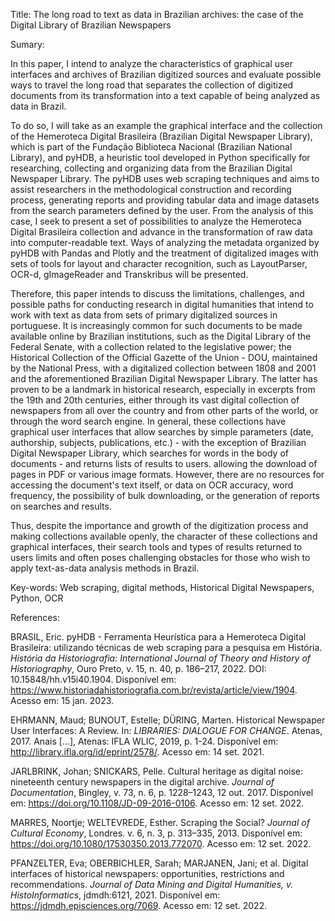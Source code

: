 Title: The long road to text as data in Brazilian archives: the case of the Digital Library of Brazilian Newspapers

Sumary:

In this paper, I intend to analyze the characteristics of graphical user interfaces and archives of Brazilian digitized sources and evaluate possible ways to travel the long road that separates the collection of digitized documents from its transformation into a text capable of being analyzed as data in Brazil.

To do so, I will take as an example the graphical interface and the collection of the Hemeroteca Digital Brasileira (Brazilian Digital Newspaper Library), which is part of the Fundação Biblioteca Nacional (Brazilian National Library), and pyHDB, a heuristic tool developed in Python specifically for researching, collecting and organizing data from the Brazilian Digital Newspaper Library. The pyHDB uses web scraping techniques and aims to assist researchers in the methodological construction and recording process, generating reports and providing tabular data and image datasets from the search parameters defined by the user. From the analysis of this case, I seek to present a set of possibilities to analyze the Hemeroteca Digital Brasileira collection and advance in the transformation of raw data into computer-readable text. Ways of analyzing the metadata organized by pyHDB with Pandas and Plotly and the treatment of digitalized images with sets of tools for layout and character recognition, such as LayoutParser, OCR-d, gImageReader and Transkribus will be presented.

Therefore, this paper intends to discuss the limitations, challenges, and possible paths for conducting research in digital humanities that intend to work with text as data from sets of primary digitalized sources in portuguese. It is increasingly common for such documents to be made available online by Brazilian institutions, such as the Digital Library of the Federal Senate, with a collection related to the legislative power; the Historical Collection of the Official Gazette of the Union - DOU, maintained by the National Press, with a digitalized collection between 1808 and 2001 and the aforementioned Brazilian Digital Newspaper Library. The latter has proven to be a landmark in historical research, especially in excerpts from the 19th and 20th centuries, either through its vast digital collection of newspapers from all over the country and from other parts of the world, or through the word search engine. In general, these collections have graphical user interfaces that allow searches by simple parameters (date, authorship, subjects, publications, etc.) - with the exception of Brazilian Digital Newspaper Library, which searches for words in the body of documents - and returns lists of results to users. allowing the download of pages in PDF or various image formats. However, there are no resources for accessing the document's text itself, or data on OCR accuracy, word frequency, the possibility of bulk downloading, or the generation of reports on searches and results.

Thus, despite the importance and growth of the digitization process and making collections available openly, the character of these collections and graphical interfaces, their search tools and types of results returned to users limits and often poses challenging obstacles for those who wish to apply text-as-data analysis methods in Brazil.

Key-words: Web scraping, digital methods, Historical Digital Newspapers, Python, OCR

References:

BRASIL, Eric. pyHDB - Ferramenta Heurística para a Hemeroteca Digital Brasileira: utilizando técnicas de web scraping para a pesquisa em História. *História da Historiografia: International Journal of Theory and History of Historiography*, Ouro Preto, v. 15, n. 40, p. 186–217, 2022. DOI: 10.15848/hh.v15i40.1904. Disponível em: https://www.historiadahistoriografia.com.br/revista/article/view/1904. Acesso em: 15 jan. 2023.

EHRMANN, Maud; BUNOUT, Estelle; DÜRING, Marten. Historical Newspaper User Interfaces: A Review. In: *LIBRARIES: DIALOGUE FOR CHANGE*. Atenas, 2017. Anais [...], Atenas: IFLA WLIC, 2019, p. 1-24. Disponível em: http://library.ifla.org/id/eprint/2578/. Acesso em: 14 set. 2021. 

JARLBRINK, Johan; SNICKARS, Pelle. Cultural heritage as digital noise: nineteenth century newspapers in the digital archive. *Journal of Documentation*, Bingley, v. 73, n. 6, p. 1228–1243, 12 out. 2017. Disponível em: https://doi.org/10.1108/JD-09-2016-0106. Acesso em: 12 set. 2022. 

MARRES, Noortje; WELTEVREDE, Esther. Scraping the Social? *Journal of Cultural Economy*, Londres. v. 6, n. 3, p. 313–335, 2013. Disponível em: https://doi.org/10.1080/17530350.2013.772070. Acesso em: 12 set. 2022. 

PFANZELTER, Eva; OBERBICHLER, Sarah; MARJANEN, Jani; et al. Digital interfaces of historical newspapers: opportunities, restrictions and recommendations. *Journal of Data Mining and Digital Humanities, v. HistoInformatics*, jdmdh:6121, 2021. Disponível em: https://jdmdh.episciences.org/7069. Acesso em: 12 set. 2022. 